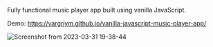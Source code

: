 Fully functional music player app built using vanilla JavaScript.

Demo: https://vargriym.github.io/vanilla-javascript-music-player-app/


![Screenshot from 2023-03-31 19-38-44](https://user-images.githubusercontent.com/102037554/229202264-d5acf789-fc7b-4344-a36b-e06fe0e720bb.png)
